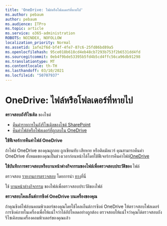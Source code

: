 ```yaml
---
title: 'OneDrive: ไฟล์หรือโฟลเดอร์ที่หายไป'
ms.author: pebaum
author: pebaum
ms.audience: ITPro
ms.topic: article
ms.service: o365-administration
ROBOTS: NOINDEX, NOFOLLOW
localization_priority: Normal
ms.assetid: 1afe2f6d-bf4f-4fe7-87c6-25fd86bd89a5
ms.openlocfilehash: 95ce018b618cd4eb48cb7293b753f2b6531dd4fd
ms.sourcegitcommit: 0eb4f9bde53395b5fd4b5cd4ffc56ca96db91298
ms.translationtype: MT
ms.contentlocale: th-TH
ms.lasthandoff: 03/10/2021
ms.locfileid: "50707937"
---
```

# <a name="onedrive-missing-files-or-folders"></a>OneDrive: ไฟล์หรือโฟลเดอร์ที่หายไป

**ตรวจสอบถังรีไซเคิล** ของไซต์

- [คืนค่ารายการในถังรีไซเคิลของไซต์ SharePoint](https://support.microsoft.com/office/restore-items-in-the-recycle-bin-that-were-deleted-from-sharepoint-or-teams-6df466b6-55f2-4898-8d6e-c0dff851a0be)
- [คืนค่าไฟล์หรือโฟลเดอร์ที่ถูกลบใน OneDrive](https://support.office.com/article/Restore-deleted-files-or-folders-in-OneDrive-949ada80-0026-4db3-a953-c99083e6a84f)


**ใช้ฟีเจอร์การคืนค่าไฟล์ OneDrive** 

ถ้าไฟล์ OneDrive ของคุณถูกลบ ถูกเขียนทับ เสียหาย หรือติดมัลแวร์ คุณสามารถคืนค่า OneDrive ทั้งหมดของคุณเป็นช่วงเวลาก่อนหน้าได้โดยใช้ฟีเจอร์การคืนค่าไฟล์[OneDrive](https://support.office.com/article/Restore-your-OneDrive-fa231298-759d-41cf-bcd0-25ac53eb8a15)


**ใช้บันทึกการตรวจสอบหรือบานหน้าต่างกิจกรรมของไฟล์เพื่อตรวจสอบประวัติของ** ไฟล์

ตรวจสอบ [รายงานการตรวจสอบ](https://docs.microsoft.com/microsoft-365/compliance/search-the-audit-log-in-security-and-compliance) โดยการนํา [ทาง](https://sip.protection.office.com/)ที่นี่


ใช้ [บานหน้าต่างกิจกรรม](https://support.office.com/article/File-activity-in-a-document-library-6105ecda-1dd0-4f6f-9542-102bf5c0ffe0) ของไฟล์เพื่อตรวจสอบประวัติของไฟล์


**ตรวจสอบไคลเอ็นต์การซิงค์ OneDrive บนเครื่องของคุณ**

ถ้าคุณซิงค์ไฟล์บนคอมพิวเตอร์ของคุณโดยใช้ไคลเอ็นต์การซิงค์ OneDrive ให้ตรวจสอบโฟลเดอร์การซิงค์ภายในเครื่องเพื่อให้แน่ใจว่าได้อัปโหลดอย่างถูกต้อง ตรวจสอบให้แน่ใจว่าคุณได้ตรวจสอบถังรีไซเคิลบนเครื่องคอมพิวเตอร์ของคุณแล้ว


